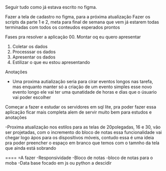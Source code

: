 Seguir tudo como já estava escrito no figma.

Fazer a tela de cadastro no figma, para a próxima atualização
Fazer os scripts da parte 1 e 2, meta para final de semana que vem já estarem todas terminadas
com todos os conteudos esperados prontos

Fases pra resolver a aplicação
00. Montar oq eu quero apresentar
01. Coletar os dados
02. Processsar os dados
03. Apresentar os dados
04. Estilizar o que eu estou apresentando

Anotações 
- Uma proxima autialização seria para cirar eventos longos nas tarefa, mas enquanto manter só a criação de um evento simples
esse novo evento longo ele vai ter uma qunatidade de horas e dias que o úsuario vai poder escolher

Começar a fazer e estudar os servidores em sql lite, pra poder fazer essa aplicação ficar mais completa alem de servir muito bem para estudos e anotações


-Proxima atualização nos estilos para as telas de 20polegadas, 16 e 30, vão ser projetadas, com o incremento do bloco de notas essa funcionalidade vai chegar logo ápos para os disposítivos móveis, contudo essa é uma ideia pra poder preencher o espaço em branco que temos com o tamnho da tela que ainda está sobrando

====
=A fazer 
-Responsividade
-Bloco de notas
-bloco de notas para o moba
-Data base focado em js ou python a descidir 